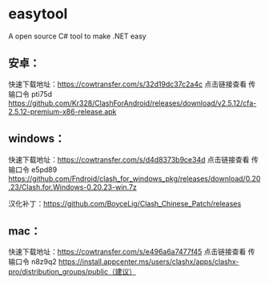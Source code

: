 # easytool
A open source C# tool to make .NET easy

## 安卓：

快速下载地址：https://cowtransfer.com/s/32d19dc37c2a4c 点击链接查看 传输口令 pti75d
https://github.com/Kr328/ClashForAndroid/releases/download/v2.5.12/cfa-2.5.12-premium-x86-release.apk

## windows：

快速下载地址：https://cowtransfer.com/s/d4d8373b9ce34d 点击链接查看 传输口令 e5pd89
https://github.com/Fndroid/clash_for_windows_pkg/releases/download/0.20.23/Clash.for.Windows-0.20.23-win.7z

汉化补丁：https://github.com/BoyceLig/Clash_Chinese_Patch/releases

## mac：

快速下载地址：https://cowtransfer.com/s/e496a6a7477f45 点击链接查看 传输口令 n8z9q2
https://install.appcenter.ms/users/clashx/apps/clashx-pro/distribution_groups/public（建议）

